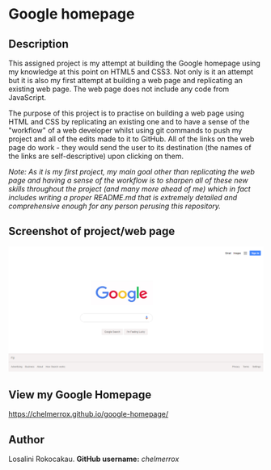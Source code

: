 # Google homepage

## Description

This assigned project is my attempt at building the Google homepage using my knowledge at this point on HTML5 and CSS3. Not only is it an attempt but it is also my first attempt at building a web page and replicating an existing web page. The web page does not include any code from JavaScript. 

The purpose of this project is to practise on building a web page using HTML and CSS by replicating an existing one and to have a sense of the "workflow" of a web developer whilst using git commands to push my project and all of the edits made to it to GitHub. All of the links on the web page do work - they would send the user to its destination (the names of the links are self-descriptive) upon clicking on them. 

*Note: As it is my first project, my main goal other than replicating the web page and having a sense of the workflow is to sharpen all of these new skills throughout the project (and many more ahead of me) which in fact includes  writing a proper README.md that is extremely detailed and comprehensive enough for any person perusing this repository.*

## Screenshot of project/web page

![My Google homepage](images/googlehomepage_2.PNG)

## View my Google Homepage

https://chelmerrox.github.io/google-homepage/

## Author

Losalini Rokocakau.
**GitHub username:** *chelmerrox*